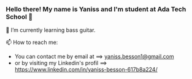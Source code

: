 ### Hello there! My name is Yaniss and I'm student at Ada Tech School 👋

🌱 I’m currently learning bass guitar.

📫 How to reach me: 
- You can contact me by email at ==> yaniss.besson1@gmail.com </br>
- or by visiting my Linkedin's profil ==> https://www.linkedin.com/in/yaniss-besson-617b8a224/

<!--
**YanissB/YanissB** is a ✨ _special_ ✨ repository because its `README.md` (this file) appears on your GitHub profile.

Here are some ideas to get you started:

- 🔭 I’m currently working on ...

- 👯 I’m looking to collaborate on ...
- 🤔 I’m looking for help with ...
- 💬 Ask me about ...

- ⚡ Fun fact: ...
-->
